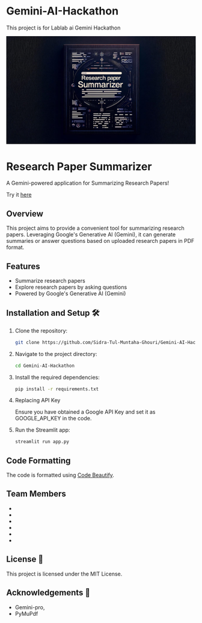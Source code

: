 # Gemini-AI-Hackathon

This project is for Lablab ai Gemini Hackathon

![Gemini Logo](https://github.com/Sidra-Tul-Muntaha-Ghouri/Gemini-AI-Hackathon/blob/main/Cover_photo.jpeg)

# Research Paper Summarizer

A Gemini-powered application for Summarizing Research Papers!

Try it [here](https://gemini-ai-hackathon.streamlit.app/)

## Overview

This project aims to provide a convenient tool for summarizing research papers. Leveraging Google's Generative AI (Gemini), it can generate summaries or answer questions based on uploaded research papers in PDF format.

## Features

- Summarize research papers
- Explore research papers by asking questions
- Powered by Google's Generative AI (Gemini)

## Installation and Setup 🛠️

1. Clone the repository:

   ```sh
   git clone https://github.com/Sidra-Tul-Muntaha-Ghouri/Gemini-AI-Hackathon.git

2. Navigate to the project directory:

   ```sh
   cd Gemini-AI-Hackathon
   
3. Install the required dependencies:

   ```sh
   pip install -r requirements.txt

4. Replacing API Key
   
   Ensure you have obtained a Google API Key and set it as GOOGLE_API_KEY in the code.

5. Run the Streamlit app:

   ```sh
   streamlit run app.py

## Code Formatting
The code is formatted using [Code Beautify](https://codebeautify.org/python-formatter-beautifier#).

## Team Members

-
-
-
-
-
-

## License 📄

This project is licensed under the MIT License.

## Acknowledgements 🙌
- Gemini-pro,
- PyMuPdf

  
